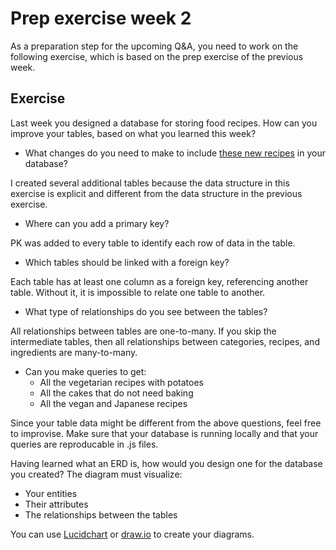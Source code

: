 # Prep exercise week 2

As a preparation step for the upcoming Q&A, you need to work on the following exercise, which is based on the prep exercise of the previous week.

## Exercise

Last week you designed a database for storing food recipes. How can you improve your tables, based on what you learned this week?

- What changes do you need to make to include [these new recipes](recipes.md) in your database?

I created several additional tables because the data structure in this exercise is explicit and different from the data structure in the previous exercise.

- Where can you add a primary key?

PK was added to every table to identify each row of data in the table.

- Which tables should be linked with a foreign key?

Each table has at least one column as a foreign key, referencing another table. Without it, it is impossible to relate one table to another.

- What type of relationships do you see between the tables?

All relationships between tables are one-to-many. If you skip the intermediate tables, then all relationships between categories, recipes, and ingredients are many-to-many.

- Can you make queries to get:
  - All the vegetarian recipes with potatoes
  - All the cakes that do not need baking
  - All the vegan and Japanese recipes

Since your table data might be different from the above questions, feel free to improvise.
Make sure that your database is running locally and that your queries are reproducable in .js files.

Having learned what an ERD is, how would you design one for the database you created? The diagram must visualize:

- Your entities
- Their attributes
- The relationships between the tables

You can use [Lucidchart](https://www.lucidchart.com/pages/?) or [draw.io](https://www.drawio.com/) to create your diagrams.
